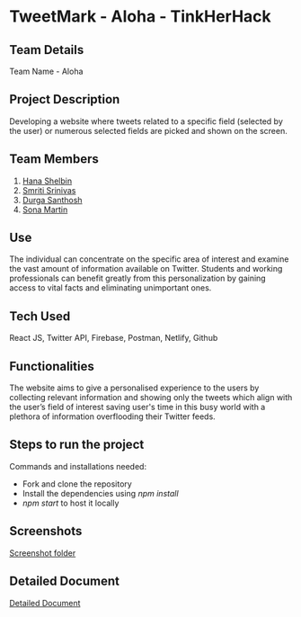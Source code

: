
# TweetMark - Aloha - TinkHerHack




## Team Details
Team Name - Aloha
## Project Description
Developing a website where tweets related to a specific field (selected by the user) or numerous selected fields are picked and shown on the screen.
## Team Members
1. [Hana Shelbin](https://github.com/H-ana)
2. [Smriti Srinivas](https://github.com/SmritiSrinivas3)
3. [Durga Santhosh](https://github.com/DurgaSanthosh)
4. [Sona Martin](https://github.com/Sona-Martin)
## Use
The individual can concentrate on the specific area of interest and examine the vast amount of information available on Twitter. Students and working professionals can benefit greatly from this personalization by gaining access to vital facts and eliminating unimportant ones.
## Tech Used
React JS, Twitter API, Firebase, Postman, Netlify, Github
## Functionalities
The website aims to give a personalised experience to the users by collecting relevant information and showing only the tweets which align with the user’s field of interest saving user's time in this busy world with a plethora of information overflooding their Twitter feeds.
## Steps to run the project
 Commands and installations needed:
* Fork and clone the repository
* Install the dependencies using *npm install*
* *npm start* to host it locally
## Screenshots
[Screenshot folder](https://drive.google.com/drive/folders/13X2kd3ULsHhwdvGGtCwFY1pk9f1JNnks?usp=sharing)
## Detailed Document
[Detailed Document](https://docs.google.com/document/d/1rBmYA3zLyRUzZ5r2V_p3gvpwBVxGlrGjgx_xbV4gUI0/edit?usp=sharing)
